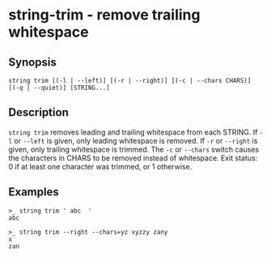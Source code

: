 # string-trim - remove trailing whitespace

## Synopsis

<!-- BEGIN SYNOPSIS -->
```
string trim [(-l | --left)] [(-r | --right)] [(-c | --chars CHARS)] [(-q | --quiet)] [STRING...]
```

<!-- END SYNOPSIS -->
## Description

<!-- BEGIN DESCRIPTION -->
`string trim` removes leading and trailing whitespace from each STRING. If `-l` or `--left` is given, only leading whitespace is removed. If `-r` or `--right` is given, only trailing whitespace is trimmed. The `-c` or `--chars` switch causes the characters in CHARS to be removed instead of whitespace. Exit status: 0 if at least one character was trimmed, or 1 otherwise.

<!-- END DESCRIPTION -->
## Examples

<!-- BEGIN EXAMPLES -->
```
>_ string trim ' abc  '
abc

>_ string trim --right --chars=yz xyzzy zany
x
zan
```

<!-- END EXAMPLES -->
